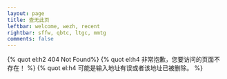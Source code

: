 ```yaml
---
layout: page
title: 查无此页
leftbar: welcome, wezh, recent
rightbar: sffw, qbtc, ltgc, mmtg
comments: false
---
```


{% quot el:h2 404 Not Found%}
{% quot el:h4 非常抱歉，您要访问的页面不存在！ %}
{% quot el:h4 可能是输入地址有误或者该地址已被删除。 %}